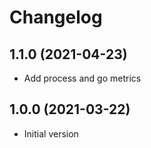 # Changelog

## 1.1.0 (2021-04-23)

- Add process and go metrics

## 1.0.0 (2021-03-22)

- Initial version
